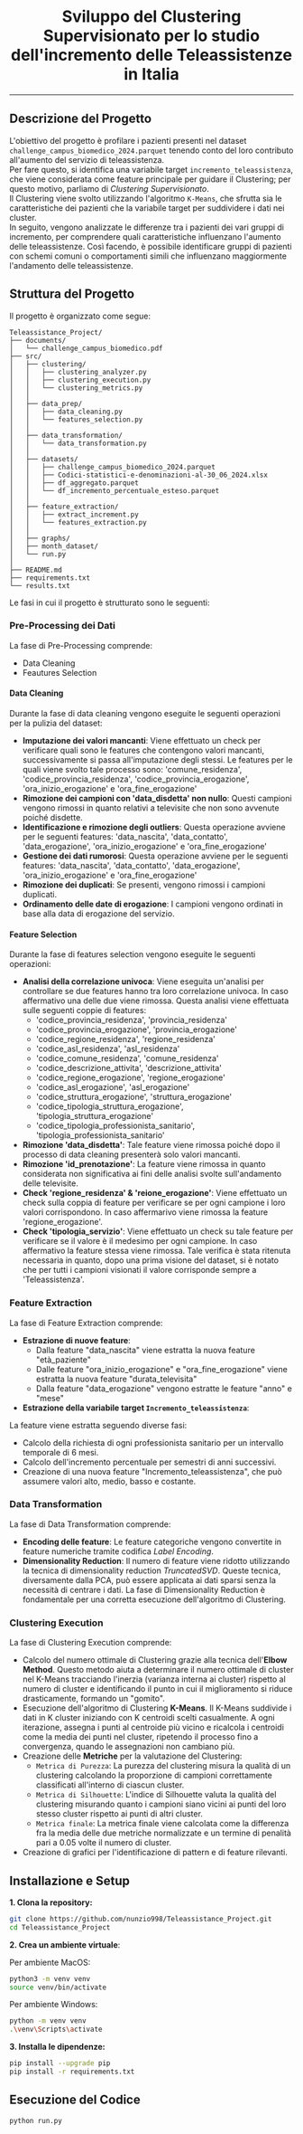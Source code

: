 <div align="center">
  <h1>Sviluppo del Clustering Supervisionato per lo studio dell'incremento delle Teleassistenze in Italia </h1>
</div>

***
## Descrizione del Progetto

L'obiettivo del progetto è profilare i pazienti presenti nel dataset `challenge_campus_biomedico_2024.parquet` tenendo conto del loro contributo all'aumento del servizio di teleassistenza.   
Per fare questo, si identifica una variabile target `incremento_teleassistenza`, che viene considerata come feature principale per guidare il Clustering; per questo motivo, parliamo di *Clustering Supervisionato*.  
Il Clustering viene svolto utilizzando l'algoritmo `K-Means`, che sfrutta sia le caratteristiche dei pazienti che la variabile target per suddividere i dati nei cluster.   
In seguito, vengono analizzate le differenze tra i pazienti dei vari gruppi di incremento, per comprendere quali caratteristiche influenzano l'aumento delle teleassistenze. Così facendo, è possibile identificare gruppi di pazienti con schemi comuni o comportamenti simili che influenzano maggiormente l'andamento delle teleassistenze.

## Struttura del Progetto
Il progetto è organizzato come segue:

```
Teleassistance_Project/
├── documents/
│   └── challenge_campus_biomedico.pdf
├── src/
│   ├── clustering/
│   │   ├── clustering_analyzer.py
│   │   ├── clustering_execution.py
│   │   └── clustering_metrics.py
│   │
│   ├── data_prep/
│   │   ├── data_cleaning.py
│   │   └── features_selection.py
│   │
│   ├── data_transformation/
│   │   └── data_transformation.py
│   │
│   ├── datasets/
│   │   ├── challenge_campus_biomedico_2024.parquet
│   │   ├── Codici-statistici-e-denominazioni-al-30_06_2024.xlsx
│   │   ├── df_aggregato.parquet
│   │   └── df_incremento_percentuale_esteso.parquet
│   │
│   ├── feature_extraction/
│   │   ├── extract_increment.py
│   │   └── features_extraction.py
│   │
│   ├── graphs/
│   ├── month_dataset/
│   └── run.py
│
├── README.md
├── requirements.txt
└── results.txt
```

Le fasi in cui il progetto è strutturato sono le seguenti:

### Pre-Processing dei Dati

La fase di Pre-Processing comprende:
- Data Cleaning
- Feautures Selection

#### Data Cleaning
Durante la fase di data cleaning vengono eseguite le seguenti operazioni per la pulizia del dataset:
- **Imputazione dei valori mancanti**: Viene effettuato un check per verificare quali sono le features che contengono valori mancanti, successivamente si
passa all'imputazione degli stessi. Le features per le quali viene svolto tale processo sono: 'comune_residenza', 'codice_provincia_residenza', 'codice_provincia_erogazione',
'ora_inizio_erogazione' e 'ora_fine_erogazione'
- **Rimozione dei campioni con 'data_disdetta' non nullo**: Questi campioni vengono rimossi in quanto relativi a televisite che non sono avvenute poiché disdette.
- **Identificazione e rimozione degli outliers**: Questa operazione avviene per le seguenti features: 'data_nascita', 'data_contatto', 'data_erogazione', 'ora_inizio_erogazione' e 'ora_fine_erogazione'
- **Gestione dei dati rumorosi**: Questa operazione avviene per le seguenti features: 'data_nascita', 'data_contatto', 'data_erogazione', 'ora_inizio_erogazione' e 'ora_fine_erogazione'
- **Rimozione dei duplicati**: Se presenti, vengono rimossi i campioni duplicati.
- **Ordinamento delle date di erogazione**: I campioni vengono ordinati in base alla data di erogazione del servizio.

#### Feature Selection
Durante la fase di features selection vengono eseguite le seguenti operazioni:
- **Analisi della correlazione univoca**: Viene eseguita un'analisi per controllare se due features hanno tra loro correlazione univoca. In caso affermativo
una delle due viene rimossa. Questa analisi viene effettuata sulle seguenti coppie di features:<br>
  - 'codice_provincia_residenza', 'provincia_residenza'
  - 'codice_provincia_erogazione', 'provincia_erogazione'
  - 'codice_regione_residenza', 'regione_residenza'
  - 'codice_asl_residenza', 'asl_residenza'
  - 'codice_comune_residenza', 'comune_residenza'
  - 'codice_descrizione_attivita', 'descrizione_attivita'
  - 'codice_regione_erogazione', 'regione_erogazione'
  - 'codice_asl_erogazione', 'asl_erogazione'
  - 'codice_struttura_erogazione', 'struttura_erogazione'
  - 'codice_tipologia_struttura_erogazione', 'tipologia_struttura_erogazione'
  - 'codice_tipologia_professionista_sanitario', 'tipologia_professionista_sanitario'
- **Rimozione 'data_disdetta'**: Tale feature viene rimossa poiché dopo il processo di data cleaning presenterà solo valori mancanti.
- **Rimozione 'id_prenotazione'**: La feature viene rimossa in quanto considerata non significativa ai fini delle analisi svolte sull'andamento delle televisite.
- **Check 'regione_residenza' & 'reione_erogazione'**: Viene effettuato un check sulla coppia di feature per verificare se per ogni campione i loro valori corrispondono. In caso affermarivo viene rimossa la feature 'regione_erogazione'.
- **Check 'tipologia_servizio'**: Viene effettuato un check su tale feature per verificare se il valore è il medesimo per ogni campione. In caso affermativo la feature stessa viene rimossa.
Tale verifica è stata ritenuta necessaria in quanto, dopo una prima visione del dataset, si è notato che per tutti i campioni visionati il valore corrisponde sempre a 'Teleassistenza'.

### Feature Extraction

La fase di Feature Extraction comprende:
- **Estrazione di nuove feature**:
  - Dalla feature "data_nascita" viene estratta la nuova feature "età_paziente"
  - Dalle feature "ora_inizio_erogazione" e "ora_fine_erogazione" viene estratta la nuova feature "durata_televisita"
  - Dalla feature "data_erogazione" vengono estratte le feature "anno" e "mese"
- **Estrazione della variabile target `Incremento_teleassistenza`**:

La feature viene estratta seguendo diverse fasi:
  - Calcolo della richiesta di ogni professionista sanitario per un intervallo temporale di 6 mesi.
  - Calcolo dell'incremento percentuale per semestri di anni successivi.
  - Creazione di una nuova feature "Incremento_teleassistenza", che può assumere valori alto, medio, basso e costante.

### Data Transformation

La fase di Data Transformation comprende:
- **Encoding delle feature**: Le feature categoriche vengono convertite in feature numeriche tramite codifica *Label Encoding*.
- **Dimensionality Reduction**: Il numero di feature viene ridotto utilizzando la tecnica di dimensionality reduction *TruncatedSVD*. Queste tecnica, diversamente dalla PCA, può essere applicata ai dati sparsi senza la necessità di centrare i dati.
La fase di Dimensionality Reduction è fondamentale per una corretta esecuzione dell'algoritmo di Clustering.

### Clustering Execution

La fase di Clustering Execution comprende:
- Calcolo del numero ottimale di Clustering grazie alla tecnica dell'**Elbow Method**. Questo metodo aiuta a determinare il numero ottimale di cluster nel K-Means tracciando l'inerzia (varianza interna ai cluster) rispetto al numero di cluster e identificando il punto in cui il miglioramento si riduce drasticamente, formando un "gomito".
- Esecuzione dell'algoritmo di Clustering **K-Means**. Il K-Means suddivide i dati in K cluster iniziando con K centroidi scelti casualmente. A ogni iterazione, assegna i punti al centroide più vicino e ricalcola i centroidi come la media dei punti nel cluster, ripetendo il processo fino a convergenza, quando le assegnazioni non cambiano più.
- Creazione delle **Metriche** per la valutazione del Clustering:
  - `Metrica di Purezza`: La purezza del clustering misura la qualità di un clustering calcolando la proporzione di campioni correttamente classificati all'interno di ciascun cluster.
  - `Metrica di Silhouette`: L'indice di Silhouette valuta la qualità del clustering misurando quanto i campioni siano vicini ai punti del loro stesso cluster rispetto ai punti di altri cluster.
  - `Metrica finale`: La metrica finale viene calcolata come la differenza fra la media delle due metriche normalizzate e un termine di penalità pari a 0.05 volte il numero di cluster.
- Creazione di grafici per l'identificazione di pattern e di feature rilevanti.


## Installazione e Setup
**1. Clona la repository:**

```bash
git clone https://github.com/nunzio998/Teleassistance_Project.git
cd Teleassistance_Project
```

**2. Crea un ambiente virtuale**:

Per ambiente MacOS:
```bash
python3 -m venv venv
source venv/bin/activate
```

Per ambiente Windows:
```bash
python -m venv venv
.\venv\Scripts\activate
```

**3. Installa le dipendenze:**

```bash
pip install --upgrade pip
pip install -r requirements.txt

```
## Esecuzione del Codice
```bash
python run.py
```

